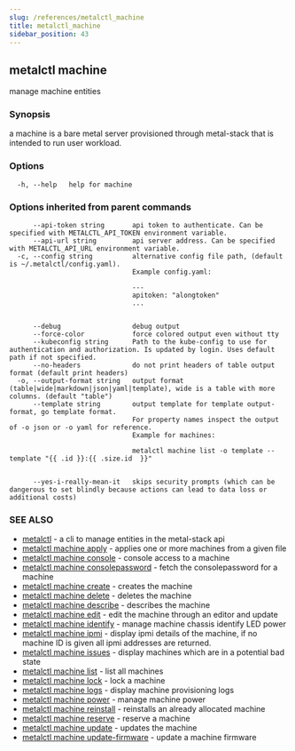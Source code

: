 ```yaml
---
slug: /references/metalctl_machine
title: metalctl_machine
sidebar_position: 43
---
```


## metalctl machine

manage machine entities

### Synopsis

a machine is a bare metal server provisioned through metal-stack that is intended to run user workload.

### Options

```
  -h, --help   help for machine
```

### Options inherited from parent commands

```
      --api-token string       api token to authenticate. Can be specified with METALCTL_API_TOKEN environment variable.
      --api-url string         api server address. Can be specified with METALCTL_API_URL environment variable.
  -c, --config string          alternative config file path, (default is ~/.metalctl/config.yaml).
                               Example config.yaml:
                               
                               ---
                               apitoken: "alongtoken"
                               ...
                               
                               
      --debug                  debug output
      --force-color            force colored output even without tty
      --kubeconfig string      Path to the kube-config to use for authentication and authorization. Is updated by login. Uses default path if not specified.
      --no-headers             do not print headers of table output format (default print headers)
  -o, --output-format string   output format (table|wide|markdown|json|yaml|template), wide is a table with more columns. (default "table")
      --template string        output template for template output-format, go template format.
                               For property names inspect the output of -o json or -o yaml for reference.
                               Example for machines:
                               
                               metalctl machine list -o template --template "{{ .id }}:{{ .size.id  }}"
                               
                               
      --yes-i-really-mean-it   skips security prompts (which can be dangerous to set blindly because actions can lead to data loss or additional costs)
```

### SEE ALSO

* [metalctl](./metalctl.md)	 - a cli to manage entities in the metal-stack api
* [metalctl machine apply](./metalctl_machine_apply.md)	 - applies one or more machines from a given file
* [metalctl machine console](./metalctl_machine_console.md)	 - console access to a machine
* [metalctl machine consolepassword](./metalctl_machine_consolepassword.md)	 - fetch the consolepassword for a machine
* [metalctl machine create](./metalctl_machine_create.md)	 - creates the machine
* [metalctl machine delete](./metalctl_machine_delete.md)	 - deletes the machine
* [metalctl machine describe](./metalctl_machine_describe.md)	 - describes the machine
* [metalctl machine edit](./metalctl_machine_edit.md)	 - edit the machine through an editor and update
* [metalctl machine identify](./metalctl_machine_identify.md)	 - manage machine chassis identify LED power
* [metalctl machine ipmi](./metalctl_machine_ipmi.md)	 - display ipmi details of the machine, if no machine ID is given all ipmi addresses are returned.
* [metalctl machine issues](./metalctl_machine_issues.md)	 - display machines which are in a potential bad state
* [metalctl machine list](./metalctl_machine_list.md)	 - list all machines
* [metalctl machine lock](./metalctl_machine_lock.md)	 - lock a machine
* [metalctl machine logs](./metalctl_machine_logs.md)	 - display machine provisioning logs
* [metalctl machine power](./metalctl_machine_power.md)	 - manage machine power
* [metalctl machine reinstall](./metalctl_machine_reinstall.md)	 - reinstalls an already allocated machine
* [metalctl machine reserve](./metalctl_machine_reserve.md)	 - reserve a machine
* [metalctl machine update](./metalctl_machine_update.md)	 - updates the machine
* [metalctl machine update-firmware](./metalctl_machine_update-firmware.md)	 - update a machine firmware

